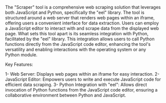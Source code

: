 The "Scraper" tool is a comprehensive web scraping solution that leverages both JavaScript and Python, specifically the "eel" library. The tool is structured around a web server that renders web pages within an iframe, offering users a convenient interface for data extraction. Users can employ a JavaScript editor to interact with and scrape data from the displayed web page. What sets this tool apart is its seamless integration with Python, facilitated by the "eel" library. This integration allows users to call Python functions directly from the JavaScript code editor, enhancing the tool's versatility and enabling interactions with the operating system or any Python module.

Key Features:

1- Web Server: Displays web pages within an iframe for easy interaction.
2- JavaScript Editor: Empowers users to write and execute JavaScript code for efficient data scraping.
3- Python Integration with "eel": Allows direct invocation of Python functions from the JavaScript code 
 editor, ensuring a collaborative environment between Python and JavaScript.
